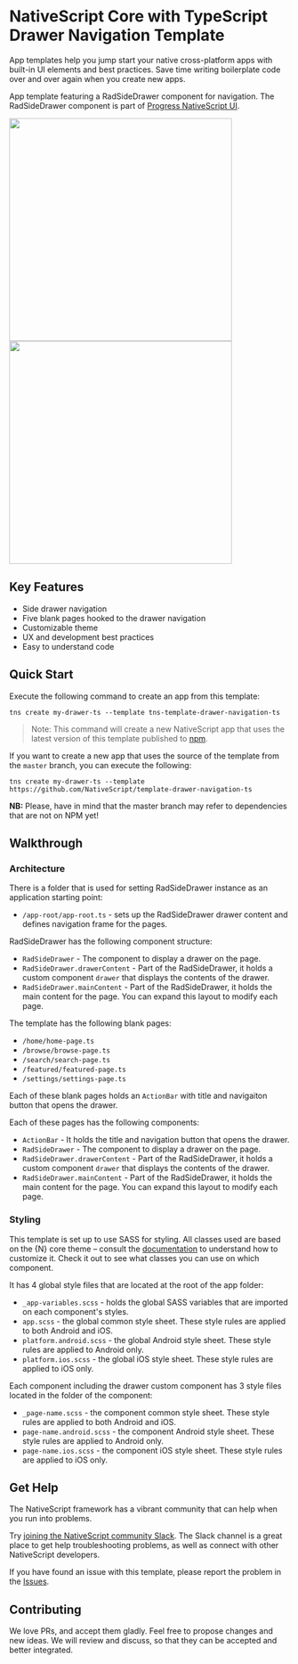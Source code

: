 # NativeScript Core with TypeScript Drawer Navigation Template
App templates help you jump start your native cross-platform apps with built-in UI elements and best practices. Save time writing boilerplate code over and over again when you create new apps.

App template featuring a RadSideDrawer component for navigation. The RadSideDrawer component is part of [Progress NativeScript UI](https://github.com/telerik/nativescript-ui-feedback).

<img src="/tools/assets/phone-drawer-ios.png" height="400" /> <img src="/tools/assets/phone-drawer-android.png" height="400" />

## Key Features
- Side drawer navigation
- Five blank pages hooked to the drawer navigation
- Customizable theme
- UX and development best practices
- Easy to understand code

## Quick Start
Execute the following command to create an app from this template:

```
tns create my-drawer-ts --template tns-template-drawer-navigation-ts
```

> Note: This command will create a new NativeScript app that uses the latest version of this template published to [npm](https://www.npmjs.com/package/tns-template-drawer-navigation-ng).

If you want to create a new app that uses the source of the template from the `master` branch, you can execute the following:

```
tns create my-drawer-ts --template https://github.com/NativeScript/template-drawer-navigation-ts
```

**NB:** Please, have in mind that the master branch may refer to dependencies that are not on NPM yet!

## Walkthrough

### Architecture
There is a folder that is used for setting RadSideDrawer instance as an application starting point:
- `/app-root/app-root.ts` - sets up the RadSideDrawer drawer content and defines navigation frame for the pages.

RadSideDrawer has the following component structure:
- `RadSideDrawer` - The component to display a drawer on the page.
- `RadSideDrawer.drawerContent` - Part of the RadSideDrawer, it holds a custom component `drawer` that displays the contents of the drawer.
- `RadSideDrawer.mainContent` - Part of the RadSideDrawer, it holds the main content for the page. You can expand this layout to modify each page.

The template has the following blank pages:
- `/home/home-page.ts`
- `/browse/browse-page.ts`
- `/search/search-page.ts`
- `/featured/featured-page.ts`
- `/settings/settings-page.ts`

Each of these blank pages holds an `ActionBar` with title and navigaiton button that opens the drawer.

Each of these pages has the following components:
- `ActionBar` - It holds the title and navigation button that opens the drawer.
- `RadSideDrawer` - The component to display a drawer on the page.
- `RadSideDrawer.drawerContent` - Part of the RadSideDrawer, it holds a custom component `drawer` that displays the contents of the drawer.
- `RadSideDrawer.mainContent` - Part of the RadSideDrawer, it holds the main content for the page. You can expand this layout to modify each page.

### Styling
This template is set up to use SASS for styling. All classes used are based on the {N} core theme – consult the [documentation](https://docs.nativescript.org/angular/ui/theme.html#theme) to understand how to customize it. Check it out to see what classes you can use on which component.

It has 4 global style files that are located at the root of the app folder:
- `_app-variables.scss` - holds the global SASS variables that are imported on each component's styles.
- `app.scss` - the global common style sheet. These style rules are applied to both Android and iOS.
- `platform.android.scss` - the global Android style sheet. These style rules are applied to Android only.
- `platform.ios.scss` - the global iOS style sheet. These style rules are applied to iOS only.

Each component including the drawer custom component has 3 style files located in the folder of the component:
- `_page-name.scss` - the component common style sheet. These style rules are applied to both Android and iOS.
- `page-name.android.scss` - the component Android style sheet. These style rules are applied to Android only.
- `page-name.ios.scss` - the component iOS style sheet. These style rules are applied to iOS only.

## Get Help
The NativeScript framework has a vibrant community that can help when you run into problems.

Try [joining the NativeScript community Slack](http://developer.telerik.com/wp-login.php?action=slack-invitation). The Slack channel is a great place to get help troubleshooting problems, as well as connect with other NativeScript developers.

If you have found an issue with this template, please report the problem in the   [Issues](https://github.com/NativeScript/template-drawer-navigation-ts/issues).

## Contributing

We love PRs, and accept them gladly. Feel free to propose changes and new ideas. We will review and discuss, so that they can be accepted and better integrated.
